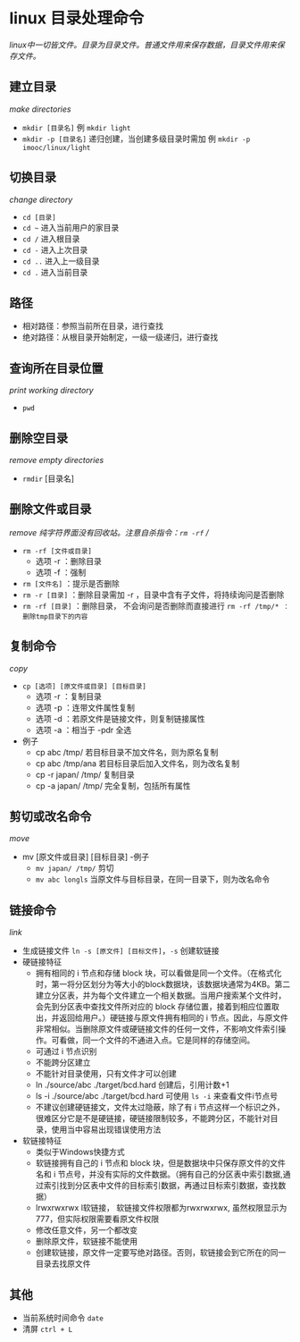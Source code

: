 # linux 目录处理命令

*linux中一切皆文件。目录为目录文件。普通文件用来保存数据，目录文件用来保存文件。*

## 建立目录 
*make directories*
- `mkdir [目录名]` 例 `mkdir light`
- `mkdir -p [目录名]` 递归创建，当创建多级目录时需加 例 `mkdir -p imooc/linux/light`

## 切换目录
*change directory*
- `cd [目录]`
- `cd ~`  进入当前用户的家目录
- `cd /`  进入根目录
- `cd -`  进入上次目录
- `cd ..` 进入上一级目录
- `cd .`  进入当前目录
    
## 路径
- 相对路径：参照当前所在目录，进行查找
- 绝对路径：从根目录开始制定，一级一级递归，进行查找

## 查询所在目录位置
*print working directory*
- `pwd`

## 删除空目录
*remove empty directories*
- `rmdir` [目录名]

## 删除文件或目录
*remove*
*纯字符界面没有回收站。注意自杀指令：`rm -rf` /*
- `rm -rf [文件或目录] `
  - 选项 -r ：删除目录
  - 选项 -f ：强制
- `rm [文件名]` ：提示是否删除
- `rm -r [目录]` ：删除目录需加 -r ，目录中含有子文件，将持续询问是否删除
- `rm -rf [目录]` ：删除目录， 不会询问是否删除而直接进行 `rm -rf /tmp/* ：删除tmp目录下的内容`

## 复制命令
*copy*
- `cp [选项] [原文件或目录] [目标目录]`
  - 选项 -r ：复制目录
  - 选项 -p ：连带文件属性复制
  - 选项 -d ：若原文件是链接文件，则复制链接属性
  - 选项 -a ：相当于 -pdr 全选
- 例子
  - cp abc /tmp/ 若目标目录不加文件名，则为原名复制
  - cp abc /tmp/ana 若目标目录后加入文件名，则为改名复制
  - cp -r japan/ /tmp/ 复制目录
  - cp -a japan/ /tmp/ 完全复制，包括所有属性

## 剪切或改名命令
*move*
- mv [原文件或目录] [目标目录]
-例子
  - `mv japan/ /tmp/` 剪切
  - `mv abc longls` 当原文件与目标目录，在同一目录下，则为改名命令

## 链接命令
*link*

- 生成链接文件 `ln -s [原文件] [目标文件]`，`-s` 创建软链接
- 硬链接特征
  - 拥有相同的 i 节点和存储 block 块，可以看做是同一个文件。（在格式化时，第一将分区划分为等大小的block数据块，该数据块通常为4KB。第二建立分区表，并为每个文件建立一个相关数据。当用户搜索某个文件时，会先到分区表中查找文件所对应的 block 存储位置，接着到相应位置取出，并返回给用户。）硬链接与原文件拥有相同的 i 节点。因此，与原文件非常相似。当删除原文件或硬链接文件的任何一文件，不影响文件索引操作。可看做，同一个文件的不通进入点。它是同样的存储空间。
  - 可通过 i 节点识别
  - 不能跨分区建立
  - 不能针对目录使用，只有文件才可以创建
  - ln ./source/abc ./target/bcd.hard  创建后，引用计数+1
  - ls -i ./source/abc ./target/bcd.hard 可使用 `ls -i` 来查看文件i节点号 
  - 不建议创建硬链接文，文件太过隐蔽，除了有 i 节点这样一个标识之外，很难区分它是不是硬链接，硬链接限制较多，不能跨分区，不能针对目录，使用当中容易出现错误使用方法
- 软链接特征
  - 类似于Windows快捷方式
  - 软链接拥有自己的 i 节点和 block 块，但是数据块中只保存原文件的文件名和 i 节点号，并没有实际的文件数据。（拥有自己的分区表中索引数据,通过索引找到分区表中文件的目标索引数据，再通过目标索引数据，查找数据）
  - lrwxrwxrwx  l软链接， 软链接文件权限都为rwxrwxrwx, 虽然权限显示为777，但实际权限需要看原文件权限
  - 修改任意文件，另一个都改变
  - 删除原文件，软链接不能使用
  - 创建软链接，原文件一定要写绝对路径。否则，软链接会到它所在的同一目录去找原文件

## 其他
- 当前系统时间命令 `date`
- 清屏 `ctrl + L`
